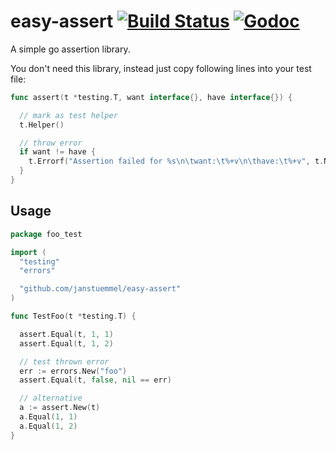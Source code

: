 # easy-assert [![Build Status](https://travis-ci.org/janstuemmel/easy-assert.svg?branch=master)](https://travis-ci.org/janstuemmel/easy-assert) [![Godoc](https://godoc.org/github.com/janstuemmel/easy-assert?status.svg)](http://godoc.org/github.com/janstuemmel/easy-assert)

A simple go assertion library. 

You don't need this library, instead just copy following lines into your test file:

```go
func assert(t *testing.T, want interface{}, have interface{}) {

  // mark as test helper
  t.Helper()

  // throw error
  if want != have {
    t.Errorf("Assertion failed for %s\n\twant:\t%+v\n\thave:\t%+v", t.Name(), want, have)
  }
}
```

## Usage

```go
package foo_test

import (
  "testing"
  "errors"

  "github.com/janstuemmel/easy-assert"
)

func TestFoo(t *testing.T) {

  assert.Equal(t, 1, 1)
  assert.Equal(t, 1, 2)

  // test thrown error
  err := errors.New("foo")
  assert.Equal(t, false, nil == err)

  // alternative
  a := assert.New(t)
  a.Equal(1, 1)
  a.Equal(1, 2)
}
```